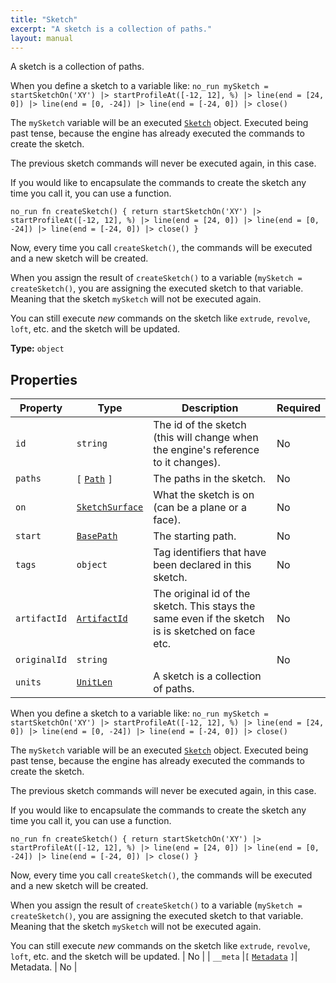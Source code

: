 ```yaml
---
title: "Sketch"
excerpt: "A sketch is a collection of paths."
layout: manual
---
```


A sketch is a collection of paths.

When you define a sketch to a variable like: ```no_run mySketch = startSketchOn('XY') |> startProfileAt([-12, 12], %) |> line(end = [24, 0]) |> line(end = [0, -24]) |> line(end = [-24, 0]) |> close() ```

The `mySketch` variable will be an executed [`Sketch`](/docs/kcl/types/Sketch) object. Executed being past tense, because the engine has already executed the commands to create the sketch.

The previous sketch commands will never be executed again, in this case.

If you would like to encapsulate the commands to create the sketch any time you call it, you can use a function.

```no_run fn createSketch() { return startSketchOn('XY') |> startProfileAt([-12, 12], %) |> line(end = [24, 0]) |> line(end = [0, -24]) |> line(end = [-24, 0]) |> close() } ```

Now, every time you call `createSketch()`, the commands will be executed and a new sketch will be created.

When you assign the result of `createSketch()` to a variable (`mySketch = createSketch()`, you are assigning the executed sketch to that variable. Meaning that the sketch `mySketch` will not be executed again.

You can still execute _new_ commands on the sketch like `extrude`, `revolve`, `loft`, etc. and the sketch will be updated.

**Type:** `object`





## Properties

| Property | Type | Description | Required |
|----------|------|-------------|----------|
| `id` |`string`| The id of the sketch (this will change when the engine's reference to it changes). | No |
| `paths` |`[` [`Path`](/docs/kcl/types/Path) `]`| The paths in the sketch. | No |
| `on` |[`SketchSurface`](/docs/kcl/types/SketchSurface)| What the sketch is on (can be a plane or a face). | No |
| `start` |[`BasePath`](/docs/kcl/types/BasePath)| The starting path. | No |
| `tags` |`object`| Tag identifiers that have been declared in this sketch. | No |
| `artifactId` |[`ArtifactId`](/docs/kcl/types/ArtifactId)| The original id of the sketch. This stays the same even if the sketch is is sketched on face etc. | No |
| `originalId` |`string`|  | No |
| `units` |[`UnitLen`](/docs/kcl/types/UnitLen)| A sketch is a collection of paths.

When you define a sketch to a variable like: ```no_run mySketch = startSketchOn('XY') |> startProfileAt([-12, 12], %) |> line(end = [24, 0]) |> line(end = [0, -24]) |> line(end = [-24, 0]) |> close() ```

The `mySketch` variable will be an executed [`Sketch`](/docs/kcl/types/Sketch) object. Executed being past tense, because the engine has already executed the commands to create the sketch.

The previous sketch commands will never be executed again, in this case.

If you would like to encapsulate the commands to create the sketch any time you call it, you can use a function.

```no_run fn createSketch() { return startSketchOn('XY') |> startProfileAt([-12, 12], %) |> line(end = [24, 0]) |> line(end = [0, -24]) |> line(end = [-24, 0]) |> close() } ```

Now, every time you call `createSketch()`, the commands will be executed and a new sketch will be created.

When you assign the result of `createSketch()` to a variable (`mySketch = createSketch()`, you are assigning the executed sketch to that variable. Meaning that the sketch `mySketch` will not be executed again.

You can still execute _new_ commands on the sketch like `extrude`, `revolve`, `loft`, etc. and the sketch will be updated. | No |
| `__meta` |`[` [`Metadata`](/docs/kcl/types/Metadata) `]`| Metadata. | No |



